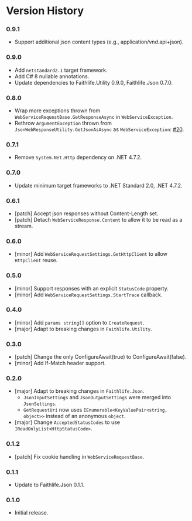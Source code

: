 # Version History

### 0.9.1

* Support additional json content types (e.g., application/vnd.api+json).

### 0.9.0

* Add `netstandard2.1` target framework.
* Add C# 8 nullable annotations.
* Update dependencies to Faithlife.Utility 0.9.0, Faithlife.Json 0.7.0.

### 0.8.0

* Wrap more exceptions thrown from `WebServiceRequestBase.GetResponseAsync` in `WebServiceException`.
* Rethrow `ArgumentException` thrown from `JsonWebResponseUtility.GetJsonAsAsync` as `WebServiceException`: [#20](https://github.com/Faithlife/FaithlifeWebRequests/issues/20).

### 0.7.1

* Remove `System.Net.Http` dependency on .NET 4.7.2.

### 0.7.0

* Update minimum target frameworks to .NET Standard 2.0, .NET 4.7.2.

### 0.6.1

* [patch] Accept json responses without Content-Length set.
* [patch] Detach `WebServiceResponse.Content` to allow it to be read as a stream.

### 0.6.0

* [minor] Add `WebServiceRequestSettings.GetHttpClient` to allow `HttpClient` reuse.

### 0.5.0

* [minor] Support responses with an explicit `StatusCode` property.
* [minor] Add `WebServiceRequestSettings.StartTrace` callback.

### 0.4.0

* [minor] Add `params string[]` option to `CreateRequest`.
* [major] Adapt to breaking changes in `Faithlife.Utility`.

### 0.3.0

* [patch] Change the only ConfigureAwait(true) to ConfigureAwait(false).
* [minor] Add If-Match header support.

### 0.2.0

* [major] Adapt to breaking changes in `Faithlife.Json`.
  * `JsonInputSettings` and `JsonOutputSettings` were merged into `JsonSettings`.
  * `GetRequestUri` now uses `IEnumerable<KeyValuePair<string, object>>` instead of an anonymous `object`.
* [major] Change `AcceptedStatusCodes` to use `IReadOnlyList<HttpStatusCode>`.

### 0.1.2

* [patch] Fix cookie handling in `WebServiceRequestBase`.

### 0.1.1

* Update to Faithlife.Json 0.1.1.

### 0.1.0

* Initial release.
